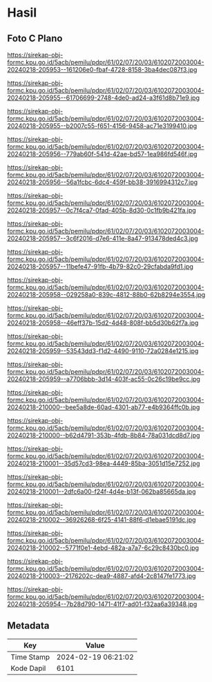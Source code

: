 # Hasil

## Foto C Plano

https://sirekap-obj-formc.kpu.go.id/5acb/pemilu/pdpr/61/02/07/20/03/6102072003004-20240218-205953--161206e0-fbaf-4728-8158-3ba4dec087f3.jpg

https://sirekap-obj-formc.kpu.go.id/5acb/pemilu/pdpr/61/02/07/20/03/6102072003004-20240218-205955--61706699-2748-4de0-ad24-a3f61d8b71e9.jpg

https://sirekap-obj-formc.kpu.go.id/5acb/pemilu/pdpr/61/02/07/20/03/6102072003004-20240218-205955--b2007c55-f651-4156-9458-ac71e3199410.jpg

https://sirekap-obj-formc.kpu.go.id/5acb/pemilu/pdpr/61/02/07/20/03/6102072003004-20240218-205956--779ab60f-541d-42ae-bd57-1ea986fd546f.jpg

https://sirekap-obj-formc.kpu.go.id/5acb/pemilu/pdpr/61/02/07/20/03/6102072003004-20240218-205956--56a1fcbc-6dc4-459f-bb38-3916994312c7.jpg

https://sirekap-obj-formc.kpu.go.id/5acb/pemilu/pdpr/61/02/07/20/03/6102072003004-20240218-205957--0c7f4ca7-0fad-405b-8d30-0c1fb9b421fa.jpg

https://sirekap-obj-formc.kpu.go.id/5acb/pemilu/pdpr/61/02/07/20/03/6102072003004-20240218-205957--3c6f2016-d7e6-411e-8a47-913478ded4c3.jpg

https://sirekap-obj-formc.kpu.go.id/5acb/pemilu/pdpr/61/02/07/20/03/6102072003004-20240218-205957--11befe47-91fb-4b79-82c0-29cfabda9fd1.jpg

https://sirekap-obj-formc.kpu.go.id/5acb/pemilu/pdpr/61/02/07/20/03/6102072003004-20240218-205958--029258a0-839c-4812-88b0-62b8294e3554.jpg

https://sirekap-obj-formc.kpu.go.id/5acb/pemilu/pdpr/61/02/07/20/03/6102072003004-20240218-205958--46eff37b-15d2-4d48-808f-bb5d30b62f7a.jpg

https://sirekap-obj-formc.kpu.go.id/5acb/pemilu/pdpr/61/02/07/20/03/6102072003004-20240218-205959--53543dd3-f1d2-4490-9110-72a0284e1215.jpg

https://sirekap-obj-formc.kpu.go.id/5acb/pemilu/pdpr/61/02/07/20/03/6102072003004-20240218-205959--a7706bbb-3d14-403f-ac55-0c26c19be9cc.jpg

https://sirekap-obj-formc.kpu.go.id/5acb/pemilu/pdpr/61/02/07/20/03/6102072003004-20240218-210000--bee5a8de-60ad-4301-ab77-e4b9364ffc0b.jpg

https://sirekap-obj-formc.kpu.go.id/5acb/pemilu/pdpr/61/02/07/20/03/6102072003004-20240218-210000--b62d4791-353b-4fdb-8b84-78a031dcd8d7.jpg

https://sirekap-obj-formc.kpu.go.id/5acb/pemilu/pdpr/61/02/07/20/03/6102072003004-20240218-210001--35d57cd3-98ea-4449-85ba-3051d15e7252.jpg

https://sirekap-obj-formc.kpu.go.id/5acb/pemilu/pdpr/61/02/07/20/03/6102072003004-20240218-210001--2dfc6a00-f24f-4d4e-b13f-062ba85665da.jpg

https://sirekap-obj-formc.kpu.go.id/5acb/pemilu/pdpr/61/02/07/20/03/6102072003004-20240218-210002--36926268-6f25-4141-88f6-d1ebae5191dc.jpg

https://sirekap-obj-formc.kpu.go.id/5acb/pemilu/pdpr/61/02/07/20/03/6102072003004-20240218-210002--5771f0e1-4ebd-482a-a7a7-6c29c8430bc0.jpg

https://sirekap-obj-formc.kpu.go.id/5acb/pemilu/pdpr/61/02/07/20/03/6102072003004-20240218-210003--2176202c-dea9-4887-afd4-2c8147fe1773.jpg

https://sirekap-obj-formc.kpu.go.id/5acb/pemilu/pdpr/61/02/07/20/03/6102072003004-20240218-205954--7b28d790-1471-41f7-ad01-f32aa6a39348.jpg


## Metadata

| Key        | Value               |
| ---------- | ------------------- |
| Time Stamp | 2024-02-19 06:21:02 |
| Kode Dapil | 6101                |



